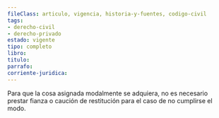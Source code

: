 ```yaml
---
fileClass: articulo, vigencia, historia-y-fuentes, codigo-civil
tags:
- derecho-civil
- derecho-privado
estado: vigente
tipo: completo
libro:
titulo:
parrafo:
corriente-juridica:
---
```

Para que la cosa asignada modalmente se adquiera, no es necesario prestar fianza o caución de restitución para el caso de no cumplirse el modo.